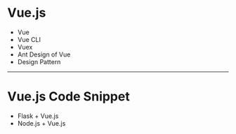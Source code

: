 # Vue.js
+ Vue
+ Vue CLI
+ Vuex
+ Ant Design of Vue
+ Design Pattern

------------
# Vue.js Code Snippet
+ Flask + Vue.js
+ Node.js + Vue.js
